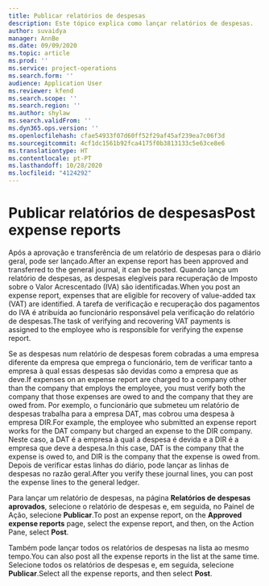 ```yaml
---
title: Publicar relatórios de despesas
description: Este tópico explica como lançar relatórios de despesas.
author: suvaidya
manager: AnnBe
ms.date: 09/09/2020
ms.topic: article
ms.prod: ''
ms.service: project-operations
ms.search.form: ''
audience: Application User
ms.reviewer: kfend
ms.search.scope: ''
ms.search.region: ''
ms.author: shylaw
ms.search.validFrom: ''
ms.dyn365.ops.version: ''
ms.openlocfilehash: cfae54933f07d60ff52f29af45af239ea7c06f3d
ms.sourcegitcommit: 4cf1dc1561b92fca4175f0b3813133c5e63ce8e6
ms.translationtype: HT
ms.contentlocale: pt-PT
ms.lasthandoff: 10/28/2020
ms.locfileid: "4124292"
---
```

# <a name="post-expense-reports"></a><span data-ttu-id="8faed-103">Publicar relatórios de despesas</span><span class="sxs-lookup"><span data-stu-id="8faed-103">Post expense reports</span></span>

<span data-ttu-id="8faed-104">Após a aprovação e transferência de um relatório de despesas para o diário geral, pode ser lançado.</span><span class="sxs-lookup"><span data-stu-id="8faed-104">After an expense report has been approved and transferred to the general journal, it can be posted.</span></span> <span data-ttu-id="8faed-105">Quando lança um relatório de despesas, as despesas elegíveis para recuperação de Imposto sobre o Valor Acrescentado (IVA) são identificadas.</span><span class="sxs-lookup"><span data-stu-id="8faed-105">When you post an expense report, expenses that are eligible for recovery of value-added tax (VAT) are identified.</span></span> <span data-ttu-id="8faed-106">A tarefa de verificação e recuperação dos pagamentos do IVA é atribuída ao funcionário responsável pela verificação do relatório de despesas.</span><span class="sxs-lookup"><span data-stu-id="8faed-106">The task of verifying and recovering VAT payments is assigned to the employee who is responsible for verifying the expense report.</span></span>

<span data-ttu-id="8faed-107">Se as despesas num relatório de despesas forem cobradas a uma empresa diferente da empresa que emprega o funcionário, tem de verificar tanto a empresa à qual essas despesas são devidas como a empresa que as deve.</span><span class="sxs-lookup"><span data-stu-id="8faed-107">If expenses on an expense report are charged to a company other than the company that employs the employee, you must verify both the company that those expenses are owed to and the company that they are owed from.</span></span> <span data-ttu-id="8faed-108">Por exemplo, o funcionário que submeteu um relatório de despesas trabalha para a empresa DAT, mas cobrou uma despesa à empresa DIR.</span><span class="sxs-lookup"><span data-stu-id="8faed-108">For example, the employee who submitted an expense report works for the DAT company but charged an expense to the DIR company.</span></span> <span data-ttu-id="8faed-109">Neste caso, a DAT é a empresa à qual a despesa é devida e a DIR é a empresa que deve a despesa.</span><span class="sxs-lookup"><span data-stu-id="8faed-109">In this case, DAT is the company that the expense is owed to, and DIR is the company that the expense is owed from.</span></span> <span data-ttu-id="8faed-110">Depois de verificar estas linhas do diário, pode lançar as linhas de despesas no razão geral.</span><span class="sxs-lookup"><span data-stu-id="8faed-110">After you verify these journal lines, you can post the expense lines to the general ledger.</span></span>

<span data-ttu-id="8faed-111">Para lançar um relatório de despesas, na página **Relatórios de despesas aprovados**, selecione o relatório de despesas e, em seguida, no Painel de Ação, selecione **Publicar**.</span><span class="sxs-lookup"><span data-stu-id="8faed-111">To post an expense report, on the **Approved expense reports** page, select the expense report, and then, on the Action Pane, select **Post**.</span></span>

<span data-ttu-id="8faed-112">Também pode lançar todos os relatórios de despesas na lista ao mesmo tempo.</span><span class="sxs-lookup"><span data-stu-id="8faed-112">You can also post all the expense reports in the list at the same time.</span></span> <span data-ttu-id="8faed-113">Selecione todos os relatórios de despesas e, em seguida, selecione **Publicar**.</span><span class="sxs-lookup"><span data-stu-id="8faed-113">Select all the expense reports, and then select **Post**.</span></span>
